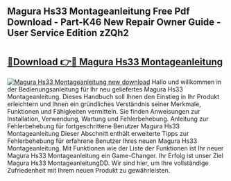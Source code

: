 ## Magura Hs33 Montageanleitung Free Pdf Download - Part-K46 New Repair Owner Guide - User Service Edition zZQh2

# <h2><a href="http://df760o.blite.top/?on=Magura+Hs33+Montageanleitung">🔗Download 👉🔴 Magura Hs33 Montageanleitung</a></h2>

[![Magura Hs33 Montageanleitung new download](https://i.imgur.com/lujVjoI.png)](http://df760o.blite.top/?on=Magura+Hs33+Montageanleitung)
Hallo und willkommen in der Bedienungsanleitung für Ihr neu geliefertes Magura Hs33 Montageanleitung. Dieses Handbuch soll Ihnen den Einstieg in Ihr Produkt erleichtern und Ihnen ein gründliches Verständnis seiner Merkmale, Funktionen und Fähigkeiten vermitteln. Sie finden Anweisungen zur Installation, Verwendung, Wartung und Fehlerbehebung. Anleitung zur Fehlerbehebung für fortgeschrittene Benutzer Magura Hs33 Montageanleitung Dieser Abschnitt enthält erweiterte Tipps zur Fehlerbehebung für erfahrene Benutzer Ihres neuen Magura Hs33 Montageanleitung. Mit Funktionen wie der Liste der Funktionen ist Ihr neuer Magura Hs33 Montageanleitung ein Game-Changer. Ihr Erfolg ist unser Ziel Magura Hs33 MontageanleitungDD. Wir sind hier, um Ihre vollständige Zufriedenheit mit Ihrem neuen Produkt zu gewährleisten.
